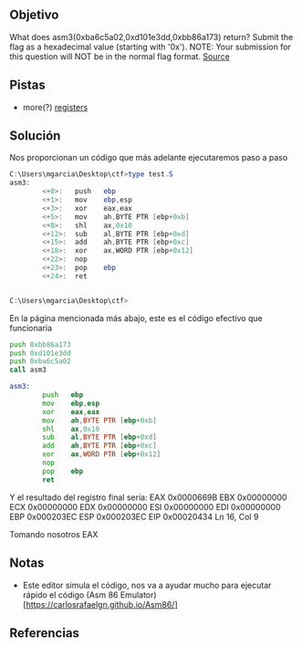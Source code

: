 ## Objetivo
What does asm3(0xba6c5a02,0xd101e3dd,0xbb86a173) return? Submit the flag as a hexadecimal value (starting with '0x'). NOTE: Your submission for this question will NOT be in the normal flag format. [Source](https://jupiter.challenges.picoctf.org/static/cb753ae52bca4aa303deca5fbfb01bfb/test.S)

## Pistas
- more(?) [registers](https://wiki.skullsecurity.org/index.php?title=Registers)

## Solución
Nos proporcionan un código que más adelante ejecutaremos paso a paso

```powershell
C:\Users\mgarcia\Desktop\ctf>type test.S
asm3:
        <+0>:   push   ebp
        <+1>:   mov    ebp,esp
        <+3>:   xor    eax,eax
        <+5>:   mov    ah,BYTE PTR [ebp+0xb]
        <+8>:   shl    ax,0x10
        <+12>:  sub    al,BYTE PTR [ebp+0xd]
        <+15>:  add    ah,BYTE PTR [ebp+0xc]
        <+18>:  xor    ax,WORD PTR [ebp+0x12]
        <+22>:  nop
        <+23>:  pop    ebp
        <+24>:  ret


C:\Users\mgarcia\Desktop\ctf>
```


En la página mencionada más abajo, este es el código efectivo que funcionaria
```asm
push 0xbb86a173
push 0xd101e3dd
push 0xba6c5a02
call asm3

asm3:
        push   ebp
        mov    ebp,esp
        xor    eax,eax
        mov    ah,BYTE PTR [ebp+0xb]
        shl    ax,0x10
        sub    al,BYTE PTR [ebp+0xd]
        add    ah,BYTE PTR [ebp+0xc]
        xor    ax,WORD PTR [ebp+0x12]
        nop
        pop    ebp
        ret
```

Y el resultado del registro final sería:
EAX  	0x0000669B	  	EBX  	0x00000000
ECX  	0x00000000	  	EDX  	0x00000000
ESI  	0x00000000	  	EDI  	0x00000000
EBP  	0x000203EC	  	ESP  	0x000203EC
EIP  	0x00020434	Ln 16, Col 9

Tomando nosotros EAX
## Notas
- Este editor simula el código, nos va a ayudar mucho para ejecutar rápido el código (Asm 86 Emulator)[https://carlosrafaelgn.github.io/Asm86/]

## Referencias
